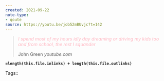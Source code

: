 ```yaml
---
created: 2021-09-22
note-type: 
- qoute
source: https://youtu.be/job52mBUvjc?t=142
---
```

> *<span style="color:LightPink;"> 
> I spend most of my hours idly day dreaming or driving my kids too and from school, the rest I squander </span>*
>  <figcaption> John Green <cite>youtube.com</cite> </figcaption>
**`=length(this.file.inlinks) + length(this.file.outlinks)`**

Tags:: 